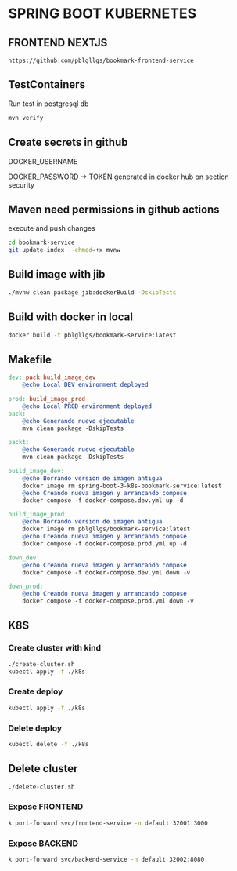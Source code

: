 # SPRING BOOT KUBERNETES

## FRONTEND NEXTJS

```URL
https://github.com/pblgllgs/bookmark-frontend-service
```

## TestContainers

Run test in postgresql db

```bash
mvn verify
```

## Create secrets in github

DOCKER_USERNAME

DOCKER_PASSWORD -> TOKEN generated in docker hub on section security

## Maven need permissions in github actions

execute and push changes

```bash
cd bookmark-service
git update-index --chmod=+x mvnw
```

## Build image with jib

```bash
./mvnw clean package jib:dockerBuild -DskipTests
```

## Build with docker in local

```bash
docker build -t pblgllgs/bookmark-service:latest
```

## Makefile

```makefile
dev: pack build_image_dev
	@echo Local DEV environment deployed

prod: build_image_prod
	@echo Local PROD environment deployed
pack:
	@echo Generando nuevo ejecutable
	mvn clean package -DskipTests

packt:
	@echo Generando nuevo ejecutable
	mvn clean package -DskipTests

build_image_dev:
	@echo Borrando version de imagen antigua
	docker image rm spring-boot-3-k8s-bookmark-service:latest
	@echo Creando nueva imagen y arrancando compose
	docker compose -f docker-compose.dev.yml up -d

build_image_prod:
	@echo Borrando version de imagen antigua
	docker image rm pblgllgs/bookmark-service:latest
	@echo Creando nueva imagen y arrancando compose
	docker compose -f docker-compose.prod.yml up -d

down_dev:
	@echo Creando nueva imagen y arrancando compose
	docker compose -f docker-compose.dev.yml down -v

down_prod:
	@echo Creando nueva imagen y arrancando compose
	docker compose -f docker-compose.prod.yml down -v
```

## K8S

### Create cluster with kind

```bash
./create-cluster.sh
kubectl apply -f ./k8s
```

### Create deploy

```bash
kubectl apply -f ./k8s
```

### Delete deploy

```bash
kubectl delete -f ./k8s
```

## Delete cluster

```bash
./delete-cluster.sh
```

### Expose FRONTEND

```bash
k port-forward svc/frontend-service -n default 32001:3000
```

### Expose BACKEND

```bash
k port-forward svc/backend-service -n default 32002:8080
```